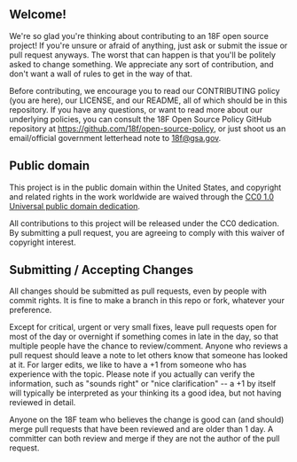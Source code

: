 ## Welcome!

We're so glad you're thinking about contributing to an 18F open source project! If you're unsure or afraid of anything, just ask or submit the issue or pull request anyways. The worst that can happen is that you'll be politely asked to change something. We appreciate any sort of contribution, and don't want a wall of rules to get in the way of that.

Before contributing, we encourage you to read our CONTRIBUTING policy (you are here), our LICENSE, and our README, all of which should be in this repository. If you have any questions, or want to read more about our underlying policies, you can consult the 18F Open Source Policy GitHub repository at https://github.com/18f/open-source-policy, or just shoot us an email/official government letterhead note to [18f@gsa.gov](mailto:18f@gsa.gov).


## Public domain

This project is in the public domain within the United States, and
copyright and related rights in the work worldwide are waived through
the [CC0 1.0 Universal public domain dedication](https://creativecommons.org/publicdomain/zero/1.0/).

All contributions to this project will be released under the CC0
dedication. By submitting a pull request, you are agreeing to comply
with this waiver of copyright interest.

## Submitting / Accepting Changes

All changes should be submitted as pull requests, even by people with commit rights.  It is fine to make a branch in this repo or fork, whatever your preference.

Except for critical, urgent or very small fixes, leave pull requests open for most of the day or overnight if something comes in late in the day, so that multiple people have the chance to review/comment. Anyone who reviews a pull request should leave a note to let others know that someone has looked at it. For larger edits, we like to have a +1 from someone who has experience with the topic. Please note if you actually can verify the information, such as "sounds right" or "nice clarification" -- a +1 by itself will typically be interpreted as your thinking its a good idea, but not having reviewed in detail.

Anyone on the 18F team who believes the change is good can (and should) merge pull requests that have been reviewed and are older than 1 day. A committer can both review and merge if they are not the author of the pull request.

